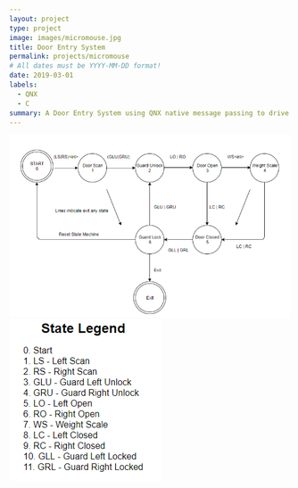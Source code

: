 ```yaml
---
layout: project
type: project
image: images/micromouse.jpg
title: Door Entry System
permalink: projects/micromouse
# All dates must be YYYY-MM-DD format!
date: 2019-03-01
labels:
  - QNX
  - C
summary: A Door Entry System using QNX native message passing to drive a finite state machine.
---
```


<div class="ui small rounded images">
  <img class="ui image" src="../images/FSM.png">
  <img class="ui image" src="../images/FSMLegend.png">
  <img class="ui image" src="../images/DESTransitionTable.png>
</div>

The DES is a Door Entry System simulating an inbound/outbound security passthrough system. The sequence of events are driven by user input and using QNX native message passing to drive the finite state machine. 

DES Scenario
User approaches door and scans their id. On validation, Guard unlocks the door and door opens. 
User enters the weight scale, provides their weight and Guard closes and locks the door behind them.
Guard unlocks the outbound door, door opens, user exits and has passed through the DES.
Guard closes and locks the door behind them.

Here is the expected sequence of events
Inbound 
LS, GLU, LO, WS, LC, GLL, GRU, RO, RC, GRL, Machine Reset.

Outbound 
RS, GRU, RO, WS, RC, GRL, GLU, LO, LC, GLL, Machine Reset.


